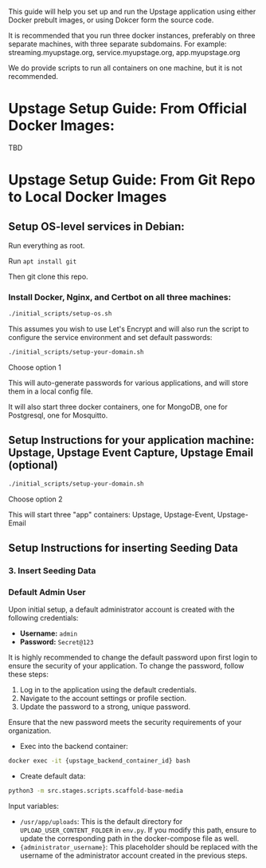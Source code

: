 This guide will help you set up and run the Upstage application using either Docker prebult images,
or using Dokcer form the source code.

It is recommended that you run three docker instances, preferably on three separate machines, with three separate subdomains. For example: streaming.myupstage.org, service.myupstage.org, app.myupstage.org

We do provide scripts to run all containers on one machine, but it is not recommended.

# Upstage Setup Guide: From Official Docker Images:
TBD

# Upstage Setup Guide: From Git Repo to Local Docker Images

## Setup OS-level services in Debian: 
Run everything as root.

Run ``` apt install git ```

Then git clone this repo.

### Install Docker, Nginx, and Certbot on all three machines:

```sh
./initial_scripts/setup-os.sh
```

This assumes you wish to use Let's Encrypt and will also run the script to configure the service environment and set default passwords:
```sh
./initial_scripts/setup-your-domain.sh
```
Choose option 1

This will auto-generate passwords for various applications, and will store them in a local config file.

It will also start three docker containers, one for MongoDB, one for Postgresql, one for Mosquitto.

## Setup Instructions for your application machine: Upstage, Upstage Event Capture, Upstage Email (optional)

```sh
./initial_scripts/setup-your-domain.sh
```
Choose option 2

This will start three "app" containers: Upstage, Upstage-Event, Upstage-Email

## Setup Instructions for inserting Seeding Data

### 3. Insert Seeding Data

### Default Admin User

Upon initial setup, a default administrator account is created with the following credentials:

- **Username:** `admin`
- **Password:** `Secret@123`

It is highly recommended to change the default password upon first login to ensure the security of your application. To change the password, follow these steps:

1. Log in to the application using the default credentials.
2. Navigate to the account settings or profile section.
3. Update the password to a strong, unique password.

Ensure that the new password meets the security requirements of your organization.

- Exec into the backend container:

```sh
docker exec -it {upstage_backend_container_id} bash
```
- Create default data:

```sh
python3 -m src.stages.scripts.scaffold-base-media
```

Input variables:
- `/usr/app/uploads`: This is the default directory for `UPLOAD_USER_CONTENT_FOLDER` in `env.py`. If you modify this path, ensure to update the corresponding path in the docker-compose file as well.
- `{administrator_username}`: This placeholder should be replaced with the username of the administrator account created in the previous steps.

